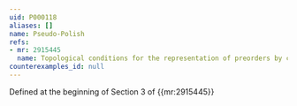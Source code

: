 ```yaml
---
uid: P000118
aliases: []
name: Pseudo-Polish
refs:
- mr: 2915445
  name: Topological conditions for the representation of preorders by continuous utilities
counterexamples_id: null
---
```

Defined at the beginning of Section 3 of {{mr:2915445}}
